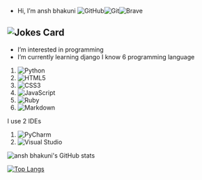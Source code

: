 - Hi, I’m ansh bhakuni ![GitHub](https://img.shields.io/badge/github-%23121011.svg?style=for-the-badge&logo=github&logoColor=white)![Git](https://img.shields.io/badge/git-%23F05033.svg?style=for-the-badge&logo=git&logoColor=white)![Brave](https://img.shields.io/badge/Brave-FB542B?style=for-the-badge&logo=Brave&logoColor=white)

![Jokes Card](https://readme-jokes.vercel.app/api/?theme=radical)
---
- I’m interested in programming
- I’m currently learning django
I know 6 programming language
1. ![Python](https://img.shields.io/badge/python-3670A0?style=for-the-badge&logo=python&logoColor=ffdd54)
2. ![HTML5](https://img.shields.io/badge/html5-%23E34F26.svg?style=for-the-badge&logo=html5&logoColor=white)
3. ![CSS3](https://img.shields.io/badge/css3-%231572B6.svg?style=for-the-badge&logo=css3&logoColor=white)
4. ![JavaScript](https://img.shields.io/badge/javascript-%23323330.svg?style=for-the-badge&logo=javascript&logoColor=%23F7DF1E)
5. ![Ruby](https://img.shields.io/badge/ruby-%23CC342D.svg?style=for-the-badge&logo=ruby&logoColor=white)
6. ![Markdown](https://img.shields.io/badge/markdown-%23000000.svg?style=for-the-badge&logo=markdown&logoColor=white)

I use 2 IDEs
1. ![PyCharm](https://img.shields.io/badge/pycharm-143?style=for-the-badge&logo=pycharm&logoColor=black&color=black&labelColor=green)
2. ![Visual Studio](https://img.shields.io/badge/Visual%20Studio-5C2D91.svg?style=for-the-badge&logo=visual-studio&logoColor=white)

![ansh bhakuni's GitHub stats](https://github-readme-stats.vercel.app/api?username=ansh&show_icons=true&theme=dark)

[![Top Langs](https://github-readme-stats.vercel.app/api/top-langs/?username=anuraghazra&layout=compact)](https://github.com/anuraghazra/github-readme-stats)



<!---
anshbhakuni123go/anshbhakuni123go is a ✨ special ✨ repository because its `README.md` (this file) appears on your GitHub profile.
You can click the Preview link to take a look at your changes.
--->
